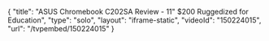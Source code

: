 {
    "title": "ASUS Chromebook C202SA Review - 11\" $200 Ruggedized for Education",
    "type": "solo",
    "layout": "iframe-static",
    "videoId": "150224015",
    "url": "\/tvpembed\/150224015"
}